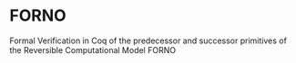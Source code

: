 # FORNO
Formal Verification in Coq of the predecessor and successor primitives of the Reversible Computational Model FORNO
